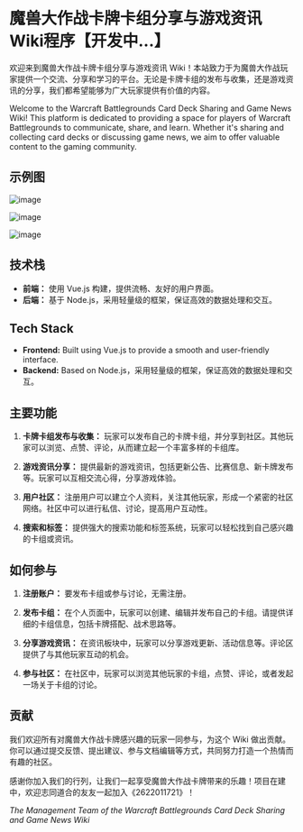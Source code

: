 # 魔兽大作战卡牌卡组分享与游戏资讯 Wiki程序【开发中...】

欢迎来到魔兽大作战卡牌卡组分享与游戏资讯 Wiki！本站致力于为魔兽大作战玩家提供一个交流、分享和学习的平台。无论是卡牌卡组的发布与收集，还是游戏资讯的分享，我们都希望能够为广大玩家提供有价值的内容。

Welcome to the Warcraft Battlegrounds Card Deck Sharing and Game News Wiki! This platform is dedicated to providing a space for players of Warcraft Battlegrounds to communicate, share, and learn. Whether it's sharing and collecting card decks or discussing game news, we aim to offer valuable content to the gaming community.

## 示例图
![image](https://github.com/user-attachments/assets/6579af24-40b0-4e7b-bc13-1af94ce290e2)

![image](https://github.com/user-attachments/assets/dc75346b-f7e6-4c07-a09a-3861cade8f3e)

![image](https://github.com/user-attachments/assets/a7945c45-d4a7-4a97-8a86-6b6abfcbc0e7)




## 技术栈

- **前端：** 使用 Vue.js 构建，提供流畅、友好的用户界面。
- **后端：** 基于 Node.js，采用轻量级的框架，保证高效的数据处理和交互。

## Tech Stack

- **Frontend:** Built using Vue.js to provide a smooth and user-friendly interface.
- **Backend:** Based on Node.js，采用轻量级的框架，保证高效的数据处理和交互。

## 主要功能

1. **卡牌卡组发布与收集：** 玩家可以发布自己的卡牌卡组，并分享到社区。其他玩家可以浏览、点赞、评论，从而建立起一个丰富多样的卡组库。

2. **游戏资讯分享：** 提供最新的游戏资讯，包括更新公告、比赛信息、新卡牌发布等。玩家可以互相交流心得，分享游戏体验。

3. **用户社区：** 注册用户可以建立个人资料，关注其他玩家，形成一个紧密的社区网络。社区中可以进行私信、讨论，提高用户互动性。

4. **搜索和标签：** 提供强大的搜索功能和标签系统，玩家可以轻松找到自己感兴趣的卡组或资讯。

## 如何参与

1. **注册账户：** 要发布卡组或参与讨论，无需注册。

2. **发布卡组：** 在个人页面中，玩家可以创建、编辑并发布自己的卡组。请提供详细的卡组信息，包括卡牌搭配、战术思路等。

3. **分享游戏资讯：** 在资讯板块中，玩家可以分享游戏更新、活动信息等。评论区提供了与其他玩家互动的机会。

4. **参与社区：** 在社区中，玩家可以浏览其他玩家的卡组，点赞、评论，或者发起一场关于卡组的讨论。

## 贡献

我们欢迎所有对魔兽大作战卡牌感兴趣的玩家一同参与，为这个 Wiki 做出贡献。你可以通过提交反馈、提出建议、参与文档编辑等方式，共同努力打造一个热情而有趣的社区。

感谢你加入我们的行列，让我们一起享受魔兽大作战卡牌带来的乐趣！项目在建中，欢迎志同道合的友友一起加入《2622011721》！

_The Management Team of the Warcraft Battlegrounds Card Deck Sharing and Game News Wiki_
